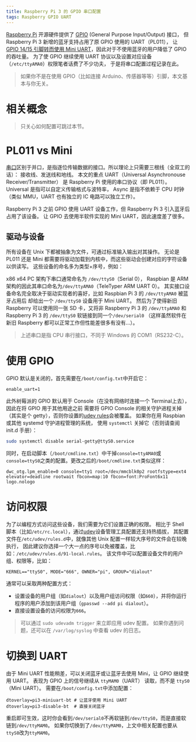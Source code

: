 ```yaml
---
title: Raspberry Pi 3 的 GPIO 串口配置
tags: Raspberry GPIO UART
---
```


[Raspberry Pi][rasp] 开源硬件提供了 [GPIO][gpio] (General Purpose Input/Output) 接口，
但 Raspberry Pi 3 新增的蓝牙支持占用了原 GPIO 使用的 UART（PL011），
让 [GPIO 14/15 引脚转而使用 Mini UART][rename]，因此对于不使用蓝牙的用户降低了 GPIO 的吞吐量。
为了使 GPIO 继续使用 UART 协议以及设置对应设备（`/etc/ttyAMA0`）权限笔者话费了不少功夫，
于是将串口配置过程记录在此。

> 如果你不是在使用 GPIO（比如连接 Arduino、传感器等等）引脚，本文基本与你无关。

<!--more-->

# 相关概念

> 只关心如何配置可跳过本节。

# PL011 vs Mini

[串口][serial-port]区别于并口，是指逐位传输数据的接口。所以理论上只需要三根线（全双工的话）：
接收线、发送线和地线。 本文的重点 UART（Universal Asynchronouse Receiver/Transmitter）
是 Raspberry Pi 使用的串口协议（即 PL011）。Universal 是指可以自定义传输格式与波特率，
Async 是指不依赖于 CPU 时钟（类似 MMU，UART 也有独立的 IC 电路可以独立工作）。

Raspberry Pi 3 之前 GPIO 使用 UART 设备工作，但 Raspberry Pi 3 引入蓝牙后占用了该设备。
让 GPIO 去使用半软件实现的 Mini UART，因此速度差了很多。

## 驱动与设备

所有设备在 Unix 下都被抽象为文件，可通过标准输入输出对其操作。
无论是 PL011 还是 Mini 都需要将驱动加载到内核中，而这些驱动会创建对应的字符设备以供读写。
这些设备的命名多为类型+序号，例如：

x86 x64 PC 架构下串口通常命名为 `/dev/ttyS0`（Serial 0），
Raspbian 是 ARM 架构的因此其串口命名为`/dev/ttyAMA0`（TeleTyper ARM UART 0）。
其实接口设备命名完全取决于驱动实现者的喜好，比如 Raspbian Pi 3 的 `/dev/ttyAMA0` 被蓝牙占用后
却给出一个 `/dev/ttyS0` 设备用于 Mini UART。
然后为了使得新旧 Raspberry 可以使用同一张 SD 卡，又将非 Raspberry Pi 3 的 `/dev/ttyAMA0`
和 Raspberry Pi 3 的 `/dev/ttyS0` 软链接到同一个`/dev/serial0`
（这样虽然软件在新旧 Raspberry 都可以正常工作但性能差很多有没有...）。

> 上述串口是指 CPU 串行接口，不同于 Windows 的 COM1（RS232-C）。

# 使用 GPIO

GPIO 默认是关闭的，首先需要在`/boot/config.txt`中开启它：

```
enable_uart=1
```

此外树莓派的 GPIO 默认用于 Console（在没有网络时连接一个 Terminal上去），因此在将 GPIO 用于其他用途之前
需要将 GPIO Console 的相关守护进程关掉（其实是个 getty），否则你设置的[udev rules][udev rules]会被覆盖。
如果你在用 Raspbian 或其他 systemd 守护进程管理的系统，
使用 `systemctl` 关掉它（否则请查阅 init.d 手册）：

```bash
sudo systemctl disable serial-getty@ttyS0.service
```

同时，在启动脚本（`/boot/cmdline.txt`）中干掉`console=ttyAMA0`或`console=ttyS0`之类的配置。更改之后的`/boot/cmdline.txt`类似这样：

```
dwc_otg.lpm_enable=0 console=tty1 root=/dev/mmcblk0p2 rootfstype=ext4 elevator=deadline rootwait fbcon=map:10 fbcon=font:ProFont6x11 logo.nologo
```

# 访问权限

为了以编程方式访问这些设备，我们需要为它们设置正确的权限。
相比于 Shell 脚本（比如`/etc/rc.local`），通过[udev][udev]设备管理工具配置还支持热插拔，
其配置文件在`/etc/udev/rules.d`中，就像其他 Unix 配置一样较大序号的文件会在较晚执行，
因此建议你选择一个大一点的序号以免被覆盖，比如：`/etc/udev/rules.d/91-local.rules`。
该文件中可以配置设备文件的用户组、权限等，比如：

```
KERNEL=="ttyS0", MODE="666", OWNER="pi", GROUP="dialout"
```

通常可以采取两种配置方式：

* 设置设备的用户组（如`dialout`）以及用户组访问权限（如`660`），并将你运行程序的用户添加到该用户组（`gpasswd --add pi dialout`）。
* 直接设置设备的访问权限为`666`。

> 可以通过 `sudo udevadm trigger` 来立即应用 udev 配置。
> 如果你遇到问题，还可以在 `/var/log/syslog` 中查看 udev 的日志。

# 切换到 UART

由于 Mini UART 性能稍差，可以关闭蓝牙或让蓝牙去使用 Mini，让 GPIO 继续使用 UART。
表现为 GPIO 上的信号继续从 `ttyMAM0`（UART） 读取，而不是 `ttyS0` （Mini UART）。
需要在`/boot/config.txt`中添加配置：

```
dtoverlay=pi3-miniuart-bt # 让蓝牙使用 Mini UART
dtoverlay=pi3-disable-bt  # 直接关闭蓝牙
```

重启即可生效，这时你会看到`/dev/serial0`不再软链到`/dev/ttyS0`，而是直接软链到`/dev/ttyMAM0`。
如果你切换到了`/dev/ttyMAM0`，上文中相关配置也要从`ttyS0`改为`ttyMAM0`。

[gpio]: https://en.wikipedia.org/wiki/General-purpose_input/output
[rasp]: raspberrypi.org/documentation/
[serial-port]: https://en.wikipedia.org/wiki/Serial_port
[rename]: https://github.com/raspberrypi/linux/issues/1399
[udev rules]: http://www.reactivated.net/writing_udev_rules.html
[udev]: https://wiki.archlinux.org/index.php/Udev

